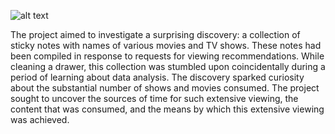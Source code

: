 ![alt text]([https://github.com/sheezakhaan/Movie-Data-Analysis/blob/main/LinkedIn%20Post.png](https://github.com/sheezakhaan/Movie-Data-Analysis/blob/main/LinkedIn%20Post.png))


The project aimed to investigate a surprising discovery: a collection of sticky notes with names of various movies and TV shows. These notes had been compiled in response to requests for viewing recommendations. While cleaning a drawer, this collection was stumbled upon coincidentally during a period of learning about data analysis. The discovery sparked curiosity about the substantial number of shows and movies consumed. The project sought to uncover the sources of time for such extensive viewing, the content that was consumed, and the means by which this extensive viewing was achieved.

